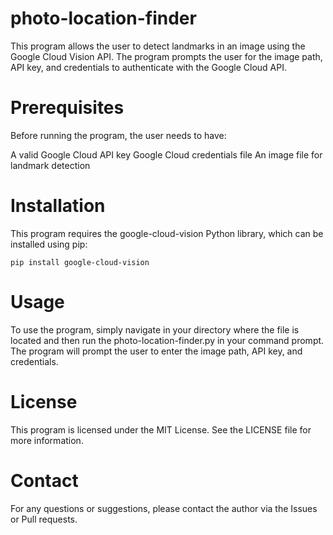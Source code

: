 # photo-location-finder
This program allows the user to detect landmarks in an image using the Google Cloud Vision API. The program prompts the user for the image path, API key, and credentials to authenticate with the Google Cloud API.

# Prerequisites

Before running the program, the user needs to have:

A valid Google Cloud API key
Google Cloud credentials file
An image file for landmark detection
    
# Installation

This program requires the google-cloud-vision Python library, which can be installed using pip:

```pip install google-cloud-vision```

# Usage

To use the program, simply navigate in your directory where the file is located and then run the photo-location-finder.py in your command prompt. The program will prompt the user to enter the image path, API key, and credentials.

# License

This program is licensed under the MIT License. See the LICENSE file for more information.

# Contact

For any questions or suggestions, please contact the author via the Issues or Pull requests.
